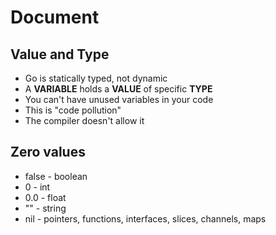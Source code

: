# Document

## Value and Type

- Go is statically typed, not dynamic
- A **VARIABLE** holds a **VALUE** of specific **TYPE**
- You can't have unused variables in your code
- This is "code pollution"
- The compiler doesn't allow it

## Zero values

- false - boolean
- 0 - int
- 0.0 - float
- "" - string
- nil - pointers, functions, interfaces, slices, channels, maps
